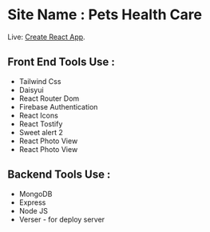 # Site Name : Pets Health Care

Live: [Create React App](https://github.com/facebook/create-react-app).

## Front End Tools Use :
<ul>
<li>Tailwind Css</li>
<li>Daisyui</li>
<li>React Router Dom</li>
<li>Firebase Authentication</li>
<li>React Icons</li>
<li>React Tostify</li>
<li>Sweet alert 2</li>
<li>React Photo View</li>
<li>React Photo View</li>
</ul>

## Backend Tools Use :
<ul>
<li>MongoDB</li>
<li>Express</li>
<li>Node JS</li>
<li>Verser - for deploy server</li>
</ul>

